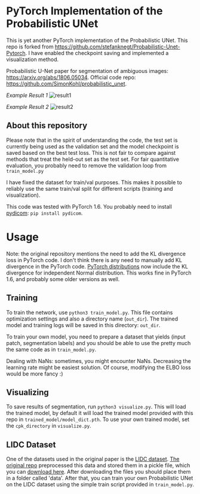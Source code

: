 # PyTorch Implementation of the Probabilistic UNet
This is yet another PyTorch implementation of the Probabilistic UNet. This repo is forked from https://github.com/stefanknegt/Probabilistic-Unet-Pytorch. I have enabled the checkpoint saving and implemented a visualization method.

Probabilistic U-Net paper for segmentation of ambiguous images: https://arxiv.org/abs/1806.05034.
Official code repo: https://github.com/SimonKohl/probabilistic_unet.

*Example Result 1*
![result1](https://github.com/Usman-Rafique/Probabilistic_UNet/blob/master/results/result_0_0.png)


*Example Result 2*
![result2](https://github.com/Usman-Rafique/Probabilistic_UNet/blob/master/results/result_0_2.png)


## About this repository
Please note that in the spirit of understanding the code, the test set is currently being used as the validation set and the model checkpoint is saved based on the best test loss. This is not fair to compare against methods that treat the held-out set as the test set. For fair quantitative evaluation, you probably need to remove the validation loop from `train_model.py`

I have fixed the dataset for train/val purposes. This makes it possible to reliably use the same train/val split for different scripts (training and visualization).

This code was tested with PyTorch 1.6. You probably need to install [pydicom](https://pydicom.github.io/): `pip install pydicom`.
 
# Usage
Note: the original repository mentions the need to add the KL divergence loss in PyTorch code. I don't think there is any need to manually add KL divergence in the PyTorch code. [PyTorch distributions](https://pytorch.org/docs/stable/distributions.html) now include the KL divergence for independent Normal distribution. This works fine in PyTorch 1.6, and probably some older versions as well.

## Training
To train the network, use `python3 train_model.py`. This file contains optimization settings and also a directory name (`out_dir`). The trained model and training logs will be saved in this directory: `out_dir`.

To train your own model, you need to prepare a dataset that yields (input patch, segmentation labels) and you should be able to use the pretty much the same code as in `train_model.py`. 

Dealing with NaNs: sometimes, you might encounter NaNs. Decreasing the learning rate might be easiest solution. Of course, modifying the ELBO loss would be more fancy :)

## Visualizing
To save results of segmentation, run `python3 visualize.py`. This will load the trained model, by default it will load the trained model provided with this repo in `trained_model/model_dict.pth`. To use your own trained model, set the `cpk_directory` in `visualize.py`. 


## LIDC Dataset
One of the datasets used in the original paper is the [LIDC dataset](https://wiki.cancerimagingarchive.net). [The original repo](https://github.com/stefanknegt/Probabilistic-Unet-Pytorch) preprocessed this data and stored them in a pickle file, which you can [download here](https://drive.google.com/drive/folders/1xKfKCQo8qa6SAr3u7qWNtQjIphIrvmd5?usp=sharing). After downloading the files you should place them in a folder called 'data'. After that, you can train your own Probabilistic UNet on the LIDC dataset using the simple train script provided in `train_model.py`.
